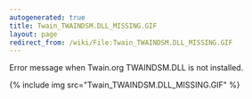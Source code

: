 ```yaml
---
autogenerated: true
title: Twain_TWAINDSM.DLL_MISSING.GIF
layout: page
redirect_from: /wiki/File:Twain_TWAINDSM.DLL_MISSING.GIF
---
```


Error message when Twain.org TWAINDSM.DLL is not installed.

{% include img src="Twain_TWAINDSM.DLL_MISSING.GIF" %}

